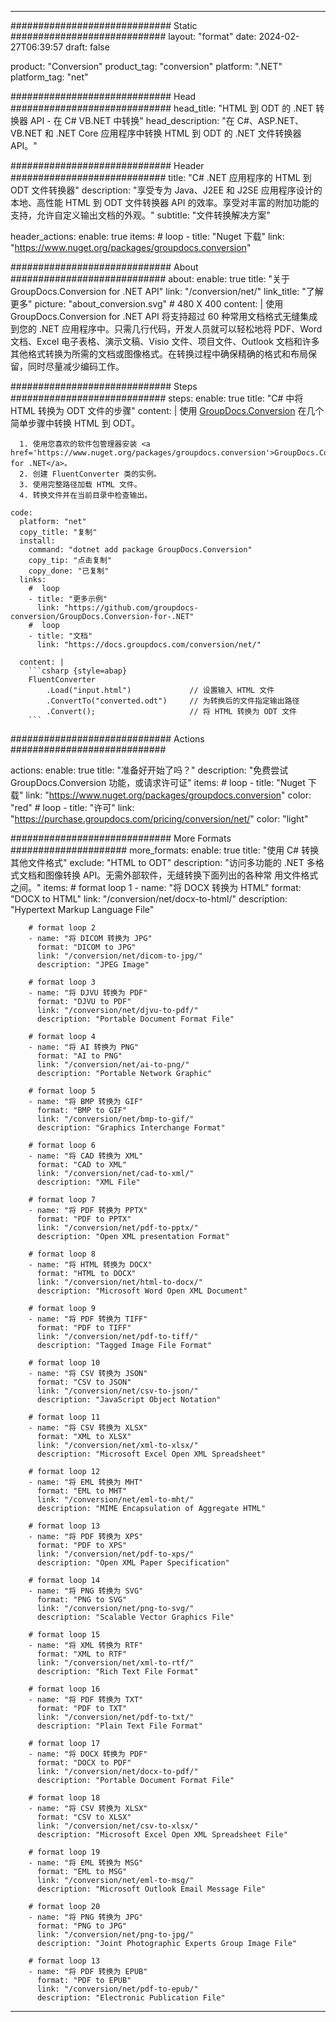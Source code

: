  
---
############################# Static ############################
layout: "format"
date: 2024-02-27T06:39:57
draft: false

product: "Conversion"
product_tag: "conversion"
platform: ".NET"
platform_tag: "net"

############################# Head #############################
head_title: "HTML 到 ODT 的 .NET 转换器 API - 在 C# VB.NET 中转换"
head_description: "在 C#、ASP.NET、VB.NET 和 .NET Core 应用程序中转换 HTML 到 ODT 的 .NET 文件转换器 API。"

############################# Header ############################
title: "C# .NET 应用程序的 HTML 到 ODT 文件转换器" 
description: "享受专为 Java、J2EE 和 J2SE 应用程序设计的本地、高性能 HTML 到 ODT 文件转换器 API 的效率。享受对丰富的附加功能的支持，允许自定义输出文档的外观。" 
subtitle: "文件转换解决方案" 

header_actions:
  enable: true
  items:
    #  loop
    - title: "Nuget 下载"
      link: "https://www.nuget.org/packages/groupdocs.conversion"


############################# About ############################
about:
    enable: true
    title: "关于 GroupDocs.Conversion for .NET API"
    link: "/conversion/net/"
    link_title: "了解更多"
    picture: "about_conversion.svg" # 480 X 400
    content: |
      使用 GroupDocs.Conversion for .NET API 将支持超过 60 种常用文档格式无缝集成到您的 .NET 应用程序中。只需几行代码，开发人员就可以轻松地将 PDF、Word 文档、Excel 电子表格、演示文稿、Visio 文件、项目文件、Outlook 文档和许多其他格式转换为所需的文档或图像格式。在转换过程中确保精确的格式和布局保留，同时尽量减少编码工作。


############################# Steps ############################
steps:
    enable: true
    title: "C# 中将 HTML 转换为 ODT 文件的步骤" 
    content: |
      使用 <a href='https://products.groupdocs.com/conversion/net/'>GroupDocs.Conversion</a> 在几个简单步骤中转换 HTML 到 ODT。
      
      1. 使用您喜欢的软件包管理器安装 <a href='https://www.nuget.org/packages/groupdocs.conversion'>GroupDocs.Conversion for .NET</a>。 
      2. 创建 FluentConverter 类的实例。  
      3. 使用完整路径加载 HTML 文件。 
      4. 转换文件并在当前目录中检查输出。 
   
    code:
      platform: "net"
      copy_title: "复制"
      install:
        command: "dotnet add package GroupDocs.Conversion"
        copy_tip: "点击复制"
        copy_done: "已复制"
      links:
        #  loop
        - title: "更多示例"
          link: "https://github.com/groupdocs-conversion/GroupDocs.Conversion-for-.NET"
        #  loop
        - title: "文档"
          link: "https://docs.groupdocs.com/conversion/net/"
          
      content: |
        ```csharp {style=abap}
        FluentConverter
            .Load("input.html")             // 设置输入 HTML 文件
            .ConvertTo("converted.odt")     // 为转换后的文件指定输出路径
            .Convert();                     // 将 HTML 转换为 ODT 文件        
        ```            

############################# Actions ############################

actions:
  enable: true
  title: "准备好开始了吗？"
  description: "免费尝试 GroupDocs.Conversion 功能，或请求许可证"
  items:
    #  loop
    - title: "Nuget 下载"
      link: "https://www.nuget.org/packages/groupdocs.conversion"
      color: "red"
        #  loop
    - title: "许可"
      link: "https://purchase.groupdocs.com/pricing/conversion/net/"
      color: "light"


############################# More Formats #####################
more_formats:
    enable: true
    title: "使用 C# 转换其他文件格式"
    exclude: "HTML to ODT"
    description: "访问多功能的 .NET 多格式文档和图像转换 API。无需外部软件，无缝转换下面列出的各种常 用文件格式之间。"
    items: 
        # format loop 1
        - name: "将 DOCX 转换为 HTML"
          format: "DOCX to HTML"
          link: "/conversion/net/docx-to-html/"
          description: "Hypertext Markup Language File" 

        # format loop 2
        - name: "将 DICOM 转换为 JPG" 
          format: "DICOM to JPG"
          link: "/conversion/net/dicom-to-jpg/"
          description: "JPEG Image" 

        # format loop 3
        - name: "将 DJVU 转换为 PDF"
          format: "DJVU to PDF"
          link: "/conversion/net/djvu-to-pdf/"
          description: "Portable Document Format File" 

        # format loop 4
        - name: "将 AI 转换为 PNG"
          format: "AI to PNG"
          link: "/conversion/net/ai-to-png/"
          description: "Portable Network Graphic" 

        # format loop 5
        - name: "将 BMP 转换为 GIF"
          format: "BMP to GIF"
          link: "/conversion/net/bmp-to-gif/"
          description: "Graphics Interchange Format"

        # format loop 6
        - name: "将 CAD 转换为 XML"
          format: "CAD to XML"
          link: "/conversion/net/cad-to-xml/"
          description: "XML File"

        # format loop 7
        - name: "将 PDF 转换为 PPTX"
          format: "PDF to PPTX"
          link: "/conversion/net/pdf-to-pptx/"
          description: "Open XML presentation Format"

        # format loop 8
        - name: "将 HTML 转换为 DOCX"
          format: "HTML to DOCX"
          link: "/conversion/net/html-to-docx/"
          description: "Microsoft Word Open XML Document"

        # format loop 9
        - name: "将 PDF 转换为 TIFF"
          format: "PDF to TIFF"
          link: "/conversion/net/pdf-to-tiff/"
          description: "Tagged Image File Format" 

        # format loop 10
        - name: "将 CSV 转换为 JSON" 
          format: "CSV to JSON"
          link: "/conversion/net/csv-to-json/"
          description: "JavaScript Object Notation" 

        # format loop 11
        - name: "将 CSV 转换为 XLSX" 
          format: "XML to XLSX"
          link: "/conversion/net/xml-to-xlsx/"
          description: "Microsoft Excel Open XML Spreadsheet"  
          
        # format loop 12
        - name: "将 EML 转换为 MHT"
          format: "EML to MHT"
          link: "/conversion/net/eml-to-mht/"
          description: "MIME Encapsulation of Aggregate HTML"  
              
        # format loop 13
        - name: "将 PDF 转换为 XPS"
          format: "PDF to XPS"
          link: "/conversion/net/pdf-to-xps/"
          description: "Open XML Paper Specification" 
          
        # format loop 14
        - name: "将 PNG 转换为 SVG"
          format: "PNG to SVG"
          link: "/conversion/net/png-to-svg/"
          description: "Scalable Vector Graphics File" 
          
        # format loop 15
        - name: "将 XML 转换为 RTF"
          format: "XML to RTF"
          link: "/conversion/net/xml-to-rtf/"
          description: "Rich Text File Format"
          
        # format loop 16
        - name: "将 PDF 转换为 TXT"
          format: "PDF to TXT"
          link: "/conversion/net/pdf-to-txt/"
          description: "Plain Text File Format"              
        
        # format loop 17
        - name: "将 DOCX 转换为 PDF"
          format: "DOCX to PDF"
          link: "/conversion/net/docx-to-pdf/"
          description: "Portable Document Format File"
 
        # format loop 18
        - name: "将 CSV 转换为 XLSX"
          format: "CSV to XLSX"
          link: "/conversion/net/csv-to-xlsx/"
          description: "Microsoft Excel Open XML Spreadsheet File"
 
        # format loop 19
        - name: "将 EML 转换为 MSG"
          format: "EML to MSG"
          link: "/conversion/net/eml-to-msg/"
          description: "Microsoft Outlook Email Message File"

        # format loop 20
        - name: "将 PNG 转换为 JPG"
          format: "PNG to JPG"
          link: "/conversion/net/png-to-jpg/"
          description: "Joint Photographic Experts Group Image File"

        # format loop 13
        - name: "将 PDF 转换为 EPUB"
          format: "PDF to EPUB"
          link: "/conversion/net/pdf-to-epub/"
          description: "Electronic Publication File"

---
